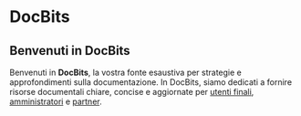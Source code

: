 # DocBits

## Benvenuti in DocBits

Benvenuti in **DocBits**, la vostra fonte esaustiva per strategie e approfondimenti sulla documentazione. In DocBits, siamo dedicati a fornire risorse documentali chiare, concise e aggiornate per [utenti finali](readme-1/), [amministratori](admin-section/) e [partner](partner-section.md).
